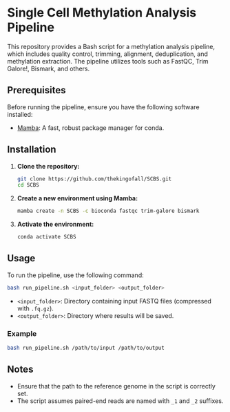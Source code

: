 # Single Cell Methylation Analysis Pipeline

This repository provides a Bash script for a methylation analysis pipeline, which includes quality control, trimming, alignment, deduplication, and methylation extraction. The pipeline utilizes tools such as FastQC, Trim Galore!, Bismark, and others.

## Prerequisites

Before running the pipeline, ensure you have the following software installed:

- [Mamba](https://github.com/mamba-org/mamba): A fast, robust package manager for conda.

## Installation

1. **Clone the repository:**

   ```bash
   git clone https://github.com/thekingofall/SCBS.git
   cd SCBS
   ```

2. **Create a new environment using Mamba:**

   ```bash
   mamba create -n SCBS -c bioconda fastqc trim-galore bismark
   ```

3. **Activate the environment:**

   ```bash
   conda activate SCBS
   ```

## Usage

To run the pipeline, use the following command:

```bash
bash run_pipeline.sh <input_folder> <output_folder>
```

- `<input_folder>`: Directory containing input FASTQ files (compressed with `.fq.gz`).
- `<output_folder>`: Directory where results will be saved.

### Example

```bash
bash run_pipeline.sh /path/to/input /path/to/output
```

## Notes

- Ensure that the path to the reference genome in the script is correctly set.
- The script assumes paired-end reads are named with `_1` and `_2` suffixes.




